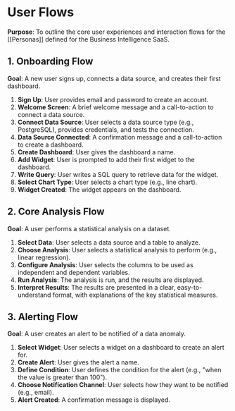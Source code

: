 # User Flows

**Purpose**: To outline the core user experiences and interaction flows for the [[Personas]] defined for the Business Intelligence SaaS.

## 1. Onboarding Flow

**Goal**: A new user signs up, connects a data source, and creates their first dashboard.

1.  **Sign Up**: User provides email and password to create an account.
2.  **Welcome Screen**: A brief welcome message and a call-to-action to connect a data source.
3.  **Connect Data Source**: User selects a data source type (e.g., PostgreSQL), provides credentials, and tests the connection.
4.  **Data Source Connected**: A confirmation message and a call-to-action to create a dashboard.
5.  **Create Dashboard**: User gives the dashboard a name.
6.  **Add Widget**: User is prompted to add their first widget to the dashboard.
7.  **Write Query**: User writes a SQL query to retrieve data for the widget.
8.  **Select Chart Type**: User selects a chart type (e.g., line chart).
9.  **Widget Created**: The widget appears on the dashboard.

## 2. Core Analysis Flow

**Goal**: A user performs a statistical analysis on a dataset.

1.  **Select Data**: User selects a data source and a table to analyze.
2.  **Choose Analysis**: User selects a statistical analysis to perform (e.g., linear regression).
3.  **Configure Analysis**: User selects the columns to be used as independent and dependent variables.
4.  **Run Analysis**: The analysis is run, and the results are displayed.
5.  **Interpret Results**: The results are presented in a clear, easy-to-understand format, with explanations of the key statistical measures.

## 3. Alerting Flow

**Goal**: A user creates an alert to be notified of a data anomaly.

1.  **Select Widget**: User selects a widget on a dashboard to create an alert for.
2.  **Create Alert**: User gives the alert a name.
3.  **Define Condition**: User defines the condition for the alert (e.g., "when the value is greater than 100").
4.  **Choose Notification Channel**: User selects how they want to be notified (e.g., email).
5.  **Alert Created**: A confirmation message is displayed.
